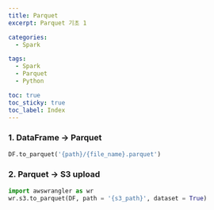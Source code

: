 ```yaml
---
title: Parquet
excerpt: Parquet 기초 1

categories:
  - Spark

tags:
  - Spark
  - Parquet
  - Python

toc: true
toc_sticky: true
toc_label: Index
---
```


### 1. DataFrame -> Parquet
```python
DF.to_parquet('{path}/{file_name}.parquet')
```


### 2. Parquet -> S3 upload
```python
import awswrangler as wr
wr.s3.to_parquet(DF, path = '{s3_path}', dataset = True)
```
